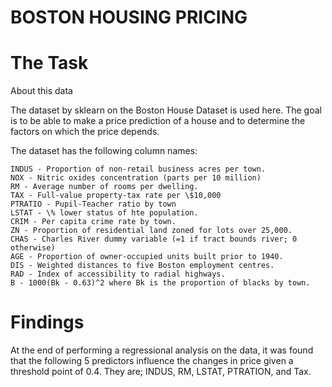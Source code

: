 # BOSTON HOUSING PRICING

# The Task
About this data

The dataset by sklearn on the Boston House Dataset is used here. The goal is to be able to make a price prediction of a house and to determine the factors on which the price depends.

The dataset has the following column names:

    INDUS - Proportion of non-retail business acres per town.
    NOX - Nitric oxides concentration (parts per 10 million)
    RM - Average number of rooms per dwelling.
    TAX - Full-value property-tax rate per \$10,000
    PTRATIO - Pupil-Teacher ratio by town
    LSTAT - \% lower status of hte population.
    CRIM - Per capita crime rate by town.
    ZN - Proportion of residential land zoned for lots over 25,000.
    CHAS - Charles River dummy variable (=1 if tract bounds river; 0 otherwise)
    AGE - Proportion of owner-occupied units built prior to 1940.
    DIS - Weighted distances to five Boston employment centres.
    RAD - Index of accessibility to radial highways.
    B - 1000(Bk - 0.63)^2 where Bk is the proportion of blacks by town.

# Findings
At the end of performing a regressional analysis on the data, it was found that the following 5 predictors influence the changes in price given a threshold point of 0.4.
They are; INDUS, RM, LSTAT, PTRATION, and Tax.
